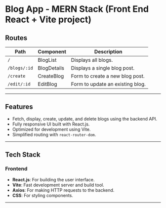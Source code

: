 # Blog App - MERN Stack (Front End React + Vite project)

## Routes

| **Path**       | **Component**  | **Description**                          |
|-----------------|----------------|------------------------------------------|
| `/`            | BlogList       | Displays all blogs.                      |
| `/blogs/:id`   | BlogDetails    | Displays a single blog post.             |
| `/create`      | CreateBlog     | Form to create a new blog post.          |
| `/edit/:id`    | EditBlog       | Form to update an existing blog.         |

---

## Features

- Fetch, display, create, update, and delete blogs using the backend API.
- Fully responsive UI built with React.js.
- Optimized for development using Vite.
- Simplified routing with `react-router-dom`.

---

## Tech Stack

### Frontend

- **React.js**: For building the user interface.
- **Vite**: Fast development server and build tool.
- **Axios**: For making HTTP requests to the backend.
- **CSS**: For styling components.

---
